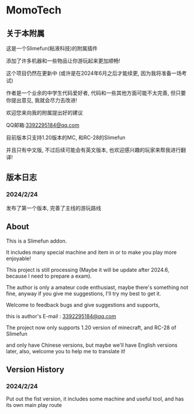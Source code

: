 # MomoTech


## 关于本附属
这是一个Slimefun(粘液科技)的附属插件

添加了许多机器和一些物品让你游玩起来更加顺畅!

这个项目仍然在更新中 (或许是在2024年6月之后才能续更, 因为我将准备一场考试)

作者是一个业余的中学生代码爱好者,  代码和一些其他方面可能不太完善, 但只要你提出意见, 我就会尽力去改进!

欢迎您来向我的附属提出好的建议

QQ邮箱:3392295184@qq.com

目前版本只支持1.20版本的MC, 和RC-28的Slimefun

并且只有中文版, 不过后续可能会有英文版本, 也欢迎感兴趣的玩家来帮我进行翻译!



## 版本日志
### 2024/2/24

发布了第一个版本, 完善了主线的游玩路线



## About
This is a Slimefun addon.

It includes many special machine and item in or to make you play more enjoyable!

This project is still processing (Maybe it will be update after 2024.6, because I need to prepare a exam).

The author is only a amateur code enthusiast, maybe there's something not fine, anyway if you give me suggestions, I'll try my best to get it.

Welcome to feedback bugs and give suggestions and supports,

this is author's E-mail : 3392295184@qq.com

The project now only supports 1.20 version of minecraft, and RC-28 of Slimefun

and only have Chinese versions, but maybe we'll have English versions later, also, welcome you to help me to translate it!


## Version History
### 2024/2/24

Put out the fist version, it includes some machine and useful tool, and has its own main play route
